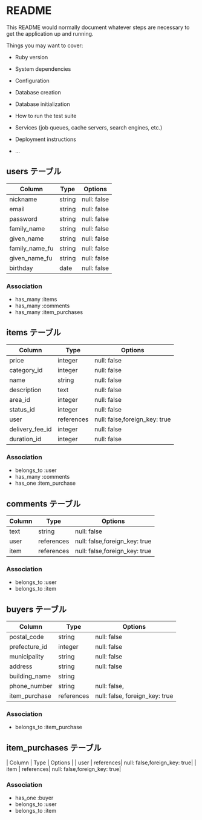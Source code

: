 # README

This README would normally document whatever steps are necessary to get the
application up and running.

Things you may want to cover:

* Ruby version

* System dependencies

* Configuration

* Database creation

* Database initialization

* How to run the test suite

* Services (job queues, cache servers, search engines, etc.)

* Deployment instructions

* ...

## users テーブル

| Column        | Type   | Options     |
| ------------- | ------ | ----------- |
| nickname      | string | null: false |
| email         | string | null: false |
| password      | string | null: false |
| family_name   | string | null: false |
| given_name    | string | null: false |
| family_name_fu| string | null: false |
| given_name_fu | string | null: false |
| birthday      | date   | null: false |

### Association
- has_many :items
- has_many :comments
- has_many :item_purchases

## items テーブル

| Column         | Type      | Options                      |
| -------------- | --------- | -----------                  |
| price          | integer   | null: false                  |
| category_id    | integer   | null: false                  |
| name           | string    | null: false                  |
| description    | text      | null: false                  |
| area_id        | integer   | null: false                  |
| status_id      | integer   | null: false                  |
| user           | references| null: false,foreign_key: true|
| delivery_fee_id| integer   | null: false                  |
| duration_id    | integer   | null: false                  |

### Association
- belongs_to :user
- has_many :comments
- has_one :item_purchase

## comments テーブル

| Column     | Type       | Options                      |
| ---------- | ---------- | ---------------------------- |
| text       | string     | null: false                  |
| user       | references | null: false,foreign_key: true|
| item       | references | null: false,foreign_key: true|

### Association
- belongs_to :user
- belongs_to :item

## buyers テーブル

| Column        | Type      | Options                       |
| ------------- | --------- | ----------------------------- |
| postal_code   | string    | null: false                   |
| prefecture_id | integer   | null: false                   |
| municipality  | string    | null: false                   |
| address       | string    | null: false                   |
| building_name | string    |                               |
| phone_number  | string    |null: false,                   |
| item_purchase | references| null: false, foreign_key: true|

### Association
- belongs_to :item_purchase

## item_purchases テーブル

| Column     | Type      | Options                      |
| user       | references| null: false,foreign_key: true|
| item       | references| null: false,foreign_key: true|

### Association
- has_one :buyer
- belongs_to :user
- belongs_to :item